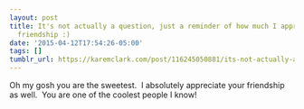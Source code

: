 ```yaml
---
layout: post
title: It's not actually a question, just a reminder of how much I appreciate your
  friendship :)
date: '2015-04-12T17:54:26-05:00'
tags: []
tumblr_url: https://karemclark.com/post/116245050881/its-not-actually-a-question-just-a-reminder-of
---
```

Oh my gosh you are the sweetest. &nbsp;I absolutely appreciate your friendship as well. &nbsp;You are one of the coolest people I know! &nbsp;

